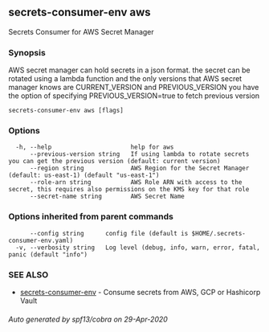 ## secrets-consumer-env aws

Secrets Consumer for AWS Secret Manager

### Synopsis

AWS secret manager can hold secrets in a json format. the secret can be rotated using a lambda function
and the only versions that AWS secret manager knows are CURRENT_VERSION and PREVIOUS_VERSION
you have the option of specifying PREVIOUS_VERSION=true to fetch previous version

```
secrets-consumer-env aws [flags]
```

### Options

```
  -h, --help                      help for aws
      --previous-version string   If using lambda to rotate secrets you can get the previous version (default: current version)
      --region string             AWS Region for the Secret Manager (default: us-east-1) (default "us-east-1")
      --role-arn string           AWS Role ARN with access to the secret, this requires also permissions on the KMS key for that role
      --secret-name string        AWS Secret Name
```

### Options inherited from parent commands

```
      --config string      config file (default is $HOME/.secrets-consumer-env.yaml)
  -v, --verbosity string   Log level (debug, info, warn, error, fatal, panic (default "info")
```

### SEE ALSO

* [secrets-consumer-env](secrets-consumer-env.md)	 - Consume secrets from AWS, GCP or Hashicorp Vault

###### Auto generated by spf13/cobra on 29-Apr-2020
